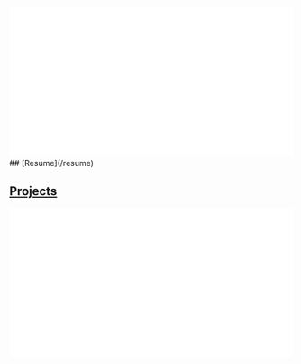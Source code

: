 <img src="images/white1.png?raw=true"/>
## [Resume](/resume)

## [Projects](/projects)
<img src="images/white1.png?raw=true"/>
